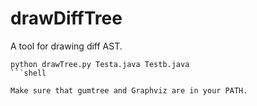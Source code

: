 # drawDiffTree

A tool for drawing diff AST.
```
python drawTree.py Testa.java Testb.java
```shell

Make sure that gumtree and Graphviz are in your PATH.
